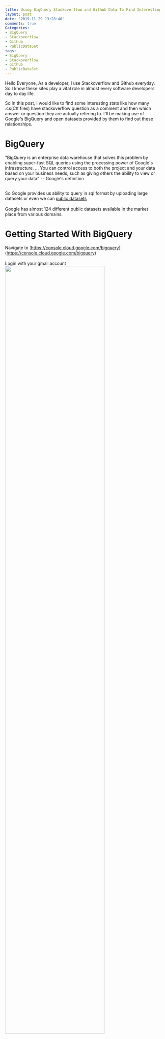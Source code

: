 ```yaml
---
title: Using BigQuery Stackoverflow and Github Data To Find Interesting Stats
layout: post
date: '2019-11-29 13:28:40'
comments: true
Categories:
- BigQuery
- Stackoverflow
- Github
- PublicDataSet
tags:
- BigQuery
- Stackoverflow
- Github
- PublicDataSet
---
```


<style type="text/css"> .gist {max-height:250px; overflow:auto}  .gist .file-data {max-height: 500px;max-width: 500px;} </style>


Hello Everyone,
As a developer, I use Stackoverflow and Github everyday. So I know these sites play a vital role in almost every software developers day to day life.<br>

So In this post, I would like to find some interesting stats like how many .cs(C# files) have stackoverflow question as a comment and then which answer or question they are actually refering to. I'll be making use of Google's BigQuery and open datasets provided by them to find out these relationships.<br>

# BigQuery
"BigQuery is an enterprise data warehouse that solves this problem by enabling super-fast SQL queries using the processing power of Google's infrastructure. ... You can control access to both the project and your data based on your business needs, such as giving others the ability to view or query your data" -- Google's definition<br><br>

So Google provides us ability to query in sql format by uploading large datasets or even we can [public datasets](https://console.cloud.google.com/marketplace/browse?filter=solution-type:dataset&_ga=2.36387364.-58570473.1575000853) <br>
<br>
Google has almost 124 different public datasets available in the market place from various domains.
<br>


# Getting Started With BigQuery
Navigate to [https://console.cloud.google.com/bigquery] (https://console.cloud.google.com/bigquery) <br>
<br>
Login with your gmail account
<br>
<img src="{{ site.baseurl }}/assets/images/posts/bigquery/bigquery1.JPG"  alt="" style="width: 80%;height: 80%;"/>
<br>
Click on select project and add a new project if you dont have one or the quota got expired for existing one. Once we are done with the project creation, following screen appears.<br>
<img src="{{ site.baseurl }}/assets/images/posts/bigquery/bigquery2.JPG"  alt="" style="width: 80%;height: 80%;"/><br>
At the bottom we can see **bigquery-public-data** and there we can see different public datasets. I am more interested in **github_repos** and **stackoverflow** datasets.
<br>
When we expand **github_repos** we can see different tables available and when we click on a table name we can see schema. If we click on preview, we can see sample data.
# Finding Languages Used In Repos
<br>

```
SELECT distinct(lang.name) as lang FROM `bigquery-public-data.github_repos.languages`, UNNEST(language) as lang
```

<script src="https://gist.github.com/pavanarya/3766b5bdbb833c6ad906539375cd37ec.js"></script>

# How many times a language is used in different repos
```
Select lang,count(lang) as count FROM (
SELECT lang.name as lang FROM `bigquery-public-data.github_repos.languages`, UNNEST(language) as lang) a group by lang order by count(lang) desc
```

<br>
**Explore with DataStudio**
<br>
Google also provides us with the ability to plot various graphs and visualizations based on the data which we got. Once we get the query result, there is an option called "Explore with Datastudio". We can assiociate our account to make use of that feature and there we can plot different graphs.<br>


<img src="{{ site.baseurl }}/assets/images/posts/bigquery/bigquery3.JPG"  alt="" style="width: 80%;height: 80%;"/><br>
**Note:** In my case, I need to set **Metric** as **"count"** instead of the default value **"Record Count"** uder data or else we will not get appropriate results.

<br>
<br>
Thanks,<br>
Pavan Kumar Aryasomayajulu

<br><br><br>
{% if page.comments %}
<div id="disqus_thread"></div>
<script>
	
/**
*  RECOMMENDED CONFIGURATION VARIABLES: EDIT AND UNCOMMENT THE SECTION BELOW TO INSERT DYNAMIC VALUES FROM YOUR PLATFORM OR CMS.
*  LEARN WHY DEFINING THESE VARIABLES IS IMPORTANT: https://disqus.com/admin/universalcode/#configuration-variables*/

var disqus_config = function () {
this.page.identifier = 29102019312; // Replace PAGE_IDENTIFIER with your page's unique identifier variable
};

(function() { // DON'T EDIT BELOW THIS LINE
var d = document, s = d.createElement('script');
s.src = 'https://xyzcoder1.disqus.com/embed.js';
s.setAttribute('data-timestamp', +new Date());
(d.head || d.body).appendChild(s);
})();
</script>
<noscript>Please enable JavaScript to view the <a href="https://disqus.com/?ref_noscript">comments powered by Disqus.</a></noscript>
{% endif %}
